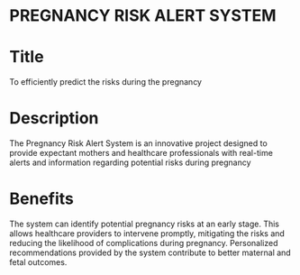 # PREGNANCY RISK ALERT SYSTEM
# Title
  To efficiently predict the risks during the pregnancy
# Description
  The Pregnancy Risk Alert System is an innovative project designed to provide expectant mothers and healthcare professionals with real-time alerts and information regarding potential risks during pregnancy
# Benefits
  The system can identify potential pregnancy risks at an early stage. 
  This allows healthcare providers to intervene promptly, mitigating the risks and reducing the likelihood of complications during pregnancy.
  Personalized recommendations provided by the system contribute to better maternal and fetal outcomes.
